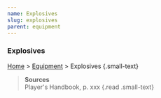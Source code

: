 ```yaml
---
name: Explosives
slug: explosives
parent: equipment
---
```

### Explosives
[Home](dm-operations-center) > [Equipment](equipment) > Explosives {.small-text}

> **Sources** <br/>
> Player's Handbook, p. xxx
{.read .small-text}

